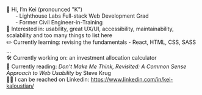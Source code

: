 👋 Hi, I’m Kei (pronounced "K")  
      - Lighthouse Labs Full-stack Web Development Grad  
      - Former Civil Engineer-in-Training  
🔎 Interested in: usability, great UX/UI, accessibility, maintainability, scalability and too many things to list here  
✏️ Currently learning: revising the fundamentals - React, HTML, CSS, SASS ...  
🛠️ Currently working on: an investment allocation calculator  
📖 Currently reading: _Don't Make Me Think, Revisited: A Common Sense Approach to Web Usability_ by Steve Krug  
👨‍💼 I can be reached on Linkedin: https://www.linkedin.com/in/kei-kaloustian/
